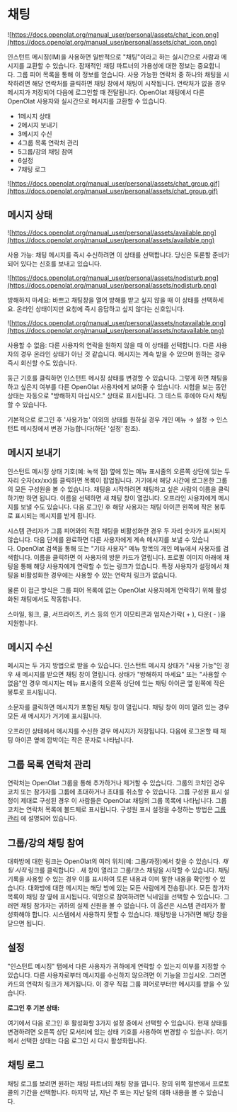 # 채팅

![https://docs.openolat.org/manual_user/personal/assets/chat_icon.png](https://docs.openolat.org/manual_user/personal/assets/chat_icon.png)

인스턴트 메시징(IM)을 사용하면 일반적으로 "채팅"이라고 하는 실시간으로 사람과 메시지를 교환할 수 있습니다. 잠재적인 채팅 파트너의 가용성에 대한 정보는 중요합니다. 그룹 피어 목록을 통해 이 정보를 얻습니다. 사용 가능한 연락처 중 하나와 채팅을 시작하려면 해당 연락처를 클릭하면 채팅 창에서 채팅이 시작됩니다. 연락처가 없을 경우 메시지가 저장되어 다음에 로그인할 때 전달됩니다. OpenOlat 채팅에서 다른 OpenOlat 사용자와 실시간으로 메시지를 교환할 수 있습니다.

- 1메시지 상태
- 2메시지 보내기
- 3메시지 수신
- 4그룹 목록 연락처 관리
- 5그룹/강의 채팅 참여
- 6설정
- 7채팅 로그

![https://docs.openolat.org/manual_user/personal/assets/chat_group.gif](https://docs.openolat.org/manual_user/personal/assets/chat_group.gif)

## 메시지 상태

![https://docs.openolat.org/manual_user/personal/assets/available.png](https://docs.openolat.org/manual_user/personal/assets/available.png)

사용 가능: 채팅 메시지를 즉시 수신하려면 이 상태를 선택합니다. 당신은 토론할 준비가 되어 있다는 신호를 보내고 있습니다.

![https://docs.openolat.org/manual_user/personal/assets/nodisturb.png](https://docs.openolat.org/manual_user/personal/assets/nodisturb.png)

방해하지 마세요: 바쁘고 채팅창을 열어 방해를 받고 싶지 않을 때 이 상태를 선택하세요. 온라인 상태이지만 요청에 즉시 응답하고 싶지 않다는 신호입니다.

![https://docs.openolat.org/manual_user/personal/assets/notavailable.png](https://docs.openolat.org/manual_user/personal/assets/notavailable.png)

사용할 수 없음: 다른 사용자의 연락을 원하지 않을 때 이 상태를 선택합니다. 다른 사용자의 경우 온라인 상태가 아닌 것 같습니다. 메시지는 계속 받을 수 있으며 원하는 경우 즉시 회신할 수도 있습니다.

둥근 기호를 클릭하면 인스턴트 메시징 상태를 변경할 수 있습니다. 그렇게 하면 채팅을 하고 싶은지 여부를 다른 OpenOlat 사용자에게 보여줄 수 있습니다. 시험을 보는 동안 상태는 자동으로 "방해하지 마십시오." 상태로 표시됩니다. 그 테스트 후에야 다시 채팅할 수 있습니다.

기본적으로 로그인 후 '사용가능' 이외의 상태를 원하실 경우 개인 메뉴 → 설정 → 인스턴트 메시징에서 변경 가능합니다(하단 '설정' 참조).

## 메시지 보내기

인스턴트 메시징 상태 기호(예: 녹색 점) 옆에 있는 메뉴 표시줄의 오른쪽 상단에 있는 두 자리 숫자(xx/xx)를 클릭하면 목록이 팝업됩니다. 거기에서 해당 시간에 로그온한 그룹의 모든 구성원을 볼 수 있습니다. 채팅을 시작하려면 채팅하고 싶은 사람의 이름을 클릭하기만 하면 됩니다. 이름을 선택하면 새 채팅 창이 열립니다. 오프라인 사용자에게 메시지를 보낼 수도 있습니다. 다음 로그인 후 해당 사용자는 채팅 아이콘 왼쪽에 작은 봉투로 표시되는 메시지를 받게 됩니다.

시스템 관리자가 그룹 피어와의 직접 채팅을 비활성화한 경우 두 자리 숫자가 표시되지 않습니다. 다음 단계를 완료하면 다른 사용자에게 계속 메시지를 보낼 수 있습니다. OpenOlat 검색을 통해 또는 "기타 사용자" 메뉴 항목의 개인 메뉴에서 사용자를 검색합니다. 이름을 클릭하면 이 사용자의 방문 카드가 열립니다. 프로필 이미지 아래에 채팅을 통해 해당 사용자에게 연락할 수 있는 링크가 있습니다. 특정 사용자가 설정에서 채팅을 비활성화한 경우에는 사용할 수 있는 연락처 링크가 없습니다.

물론 이 접근 방식은 그룹 피어 목록에 없는 OpenOlat 사용자에게 연락하기 위해 활성화된 채팅에서도 작동합니다.

스마일, 윙크, 쿨, 서프라이즈, 키스 등의 인기 이모티콘과 엄지손가락( + ), 다운( - )을 지원합니다.

## 메시지 수신

메시지는 두 가지 방법으로 받을 수 있습니다. 인스턴트 메시지 상태가 "사용 가능"인 경우 새 메시지를 받으면 채팅 창이 열립니다. 상태가 "방해하지 마세요" 또는 "사용할 수 없음"인 경우 메시지는 메뉴 표시줄의 오른쪽 상단에 있는 채팅 아이콘 옆 왼쪽에 작은 봉투로 표시됩니다.

소문자를 클릭하면 메시지가 포함된 채팅 창이 열립니다. 채팅 창이 이미 열려 있는 경우 모든 새 메시지가 거기에 표시됩니다.

오프라인 상태에서 메시지를 수신한 경우 메시지가 저장됩니다. 다음에 로그온할 때 채팅 아이콘 옆에 깜박이는 작은 문자로 나타납니다.

## 그룹 목록 연락처 관리

연락처는 OpenOlat 그룹을 통해 추가하거나 제거할 수 있습니다. 그룹의 코치인 경우 코치 또는 참가자를 그룹에 초대하거나 초대를 취소할 수 있습니다. 그룹 구성원 표시 설정이 제대로 구성된 경우 이 사람들은 OpenOlat 채팅의 그룹 목록에 나타납니다. 그룹 코치는 연락처 목록에 볼드체로 표시됩니다. 구성원 표시 설정을 수정하는 방법은 [그룹 관리](https://docs.openolat.org/manual_user/personal/Chat/Group+Administration.html#GroupAdministration-_gruppensystem_members) 에 설명되어 있습니다.

## 그룹/강의 채팅 참여

대화방에 대한 링크는 OpenOlat의 여러 위치(예: 그룹/과정)에서 찾을 수 있습니다. *채팅 시작* 링크를 클릭합니다 . 새 창이 열리고 그룹/코스 채팅을 시작할 수 있습니다. 채팅 기록을 사용할 수 있는 경우 이를 표시하여 토론 내용과 이미 말한 내용을 확인할 수 있습니다. 대화방에 대한 메시지는 해당 방에 있는 모든 사람에게 전송됩니다. 모든 참가자 목록이 채팅 창 옆에 표시됩니다. 익명으로 참여하려면 닉네임을 선택할 수 있습니다. 그러면 채팅 참가자는 귀하의 실제 신원을 볼 수 없습니다. 이 옵션은 시스템 관리자가 활성화해야 합니다. 시스템에서 사용하지 못할 수 있습니다. 채팅방을 나가려면 해당 창을 닫으면 됩니다.

## 설정

"인스턴트 메시징" 탭에서 다른 사용자가 귀하에게 연락할 수 있는지 여부를 지정할 수 있습니다. 다른 사용자로부터 메시지를 수신하지 않으려면 이 기능을 끄십시오. 그러면 카드의 연락처 링크가 제거됩니다. 이 경우 직접 그룹 피어로부터만 메시지를 받을 수 있습니다.

**로그인 후 기본 상태:**

여기에서 다음 로그인 후 활성화할 3가지 설정 중에서 선택할 수 있습니다. 현재 상태를 변경하려면 오른쪽 상단 모서리에 있는 상태 기호를 사용하여 변경할 수 있습니다. 여기에서 선택한 상태는 다음 로그인 시 다시 활성화됩니다.

## 채팅 로그

채팅 로그를 보려면 원하는 채팅 파트너의 채팅 창을 엽니다. 창의 위쪽 절반에서 프로토콜의 기간을 선택합니다. 마지막 날, 지난 주 또는 지난 달의 대화 내용을 볼 수 있습니다.
